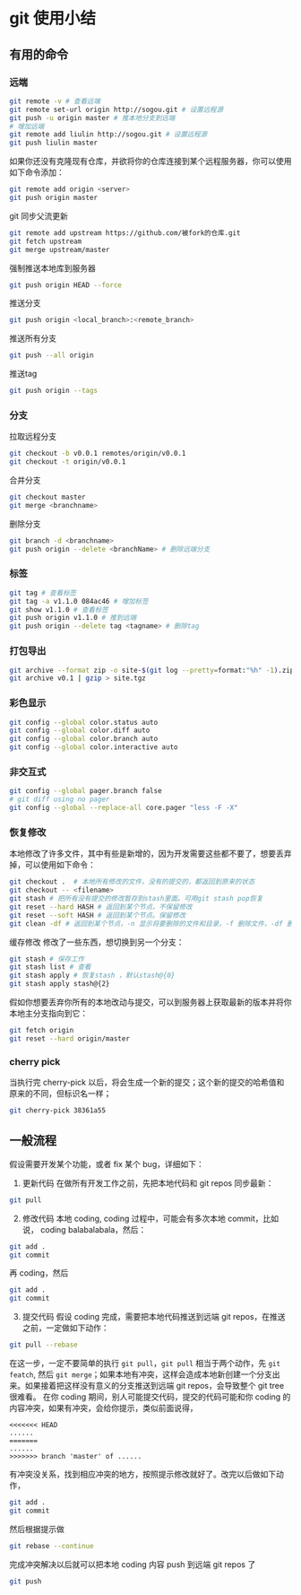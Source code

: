 # git 使用小结

## 有用的命令
### 远端
```sh
git remote -v # 查看远端
git remote set-url origin http://sogou.git # 设置远程源
git push -u origin master # 推本地分支到远端
# 增加远端
git remote add liulin http://sogou.git # 设置远程源
git push liulin master
```

如果你还没有克隆现有仓库，并欲将你的仓库连接到某个远程服务器，你可以使用如下命令添加：
```sh
git remote add origin <server>
git push origin master
```

git 同步父流更新
```sh
git remote add upstream https://github.com/被fork的仓库.git
git fetch upstream
git merge upstream/master
```

强制推送本地库到服务器
```sh
git push origin HEAD --force
```

推送分支
```sh
git push origin <local_branch>:<remote_branch>
```

推送所有分支
```sh
git push --all origin
```

推送tag
```sh
git push origin --tags
```

### 分支
拉取远程分支
```sh
git checkout -b v0.0.1 remotes/origin/v0.0.1
git checkout -t origin/v0.0.1
```

合并分支
```sh
git checkout master
git merge <branchname>
```

删除分支
```sh
git branch -d <branchname>
git push origin --delete <branchName> # 删除远端分支
```

### 标签
```sh
git tag # 查看标签
git tag -a v1.1.0 084ac46 # 增加标签
git show v1.1.0 # 查看标签
git push origin v1.1.0 # 推到远端
git push origin --delete tag <tagname> # 删除tag
```

### 打包导出
```sh
git archive --format zip -o site-$(git log --pretty=format:"%h" -1).zip HEAD
git archive v0.1 | gzip > site.tgz
```

### 彩色显示
```sh
git config --global color.status auto
git config --global color.diff auto
git config --global color.branch auto
git config --global color.interactive auto
```

### 非交互式
```sh
git config --global pager.branch false
# git diff using no pager
git config --global --replace-all core.pager "less -F -X"
```

### 恢复修改
本地修改了许多文件，其中有些是新增的，因为开发需要这些都不要了，想要丢弃掉，可以使用如下命令：
```sh
git checkout .  # 本地所有修改的文件，没有的提交的，都返回到原来的状态
git checkout -- <filename>
git stash # 把所有没有提交的修改暂存到stash里面。可用git stash pop恢复
git reset --hard HASH # 返回到某个节点，不保留修改
git reset --soft HASH # 返回到某个节点。保留修改
git clean -df # 返回到某个节点，-n 显示将要删除的文件和目录，-f 删除文件，-df 删除文件和目录
```

缓存修改
修改了一些东西，想切换到另一个分支：
```sh
git stash # 保存工作
git stash list # 查看
git stash apply # 恢复stash ，默认stash@{0}
git stash apply stash@{2}
```

假如你想要丢弃你所有的本地改动与提交，可以到服务器上获取最新的版本并将你本地主分支指向到它：
```sh
git fetch origin
git reset --hard origin/master
```

### cherry pick
当执行完 cherry-pick 以后，将会生成一个新的提交；这个新的提交的哈希值和原来的不同，但标识名一样；
```sh
git cherry-pick 38361a55
```

## 一般流程
假设需要开发某个功能，或者 fix 某个 bug，详细如下：

1. 更新代码
在做所有开发工作之前，先把本地代码和 git repos 同步最新：
```sh
git pull
```

2. 修改代码
本地 coding, coding 过程中，可能会有多次本地 commit，比如说， coding balabalabala，然后：
```sh
git add .
git commit
```
再 coding，然后
```sh
git add .
git commit
```

3. 提交代码
假设 coding 完成，需要把本地代码推送到远端 git repos，在推送之前，一定做如下动作：
```sh
git pull --rebase
```
在这一步，一定不要简单的执行 `git pull`，`git pull` 相当于两个动作，先 `git featch`, 然后 `git merge`；如果本地有冲突，这样会造成本地新创建一个分支出来。如果接着把这样没有意义的分支推送到远端 git repos，会导致整个 git tree 很难看。
在你 coding 期间，别人可能提交代码，提交的代码可能和你 coding 的内容冲突，如果有冲突，会给你提示，类似前面说得，
```
<<<<<<< HEAD
......
=======
......
>>>>>>> branch 'master' of ......
```
有冲突没关系，找到相应冲突的地方，按照提示修改就好了。改完以后做如下动作，
```sh
git add .
git commit
```
然后根据提示做
```sh
git rebase --continue
```
完成冲突解决以后就可以把本地 coding 内容 push 到远端 git repos 了
```sh
git push
```
